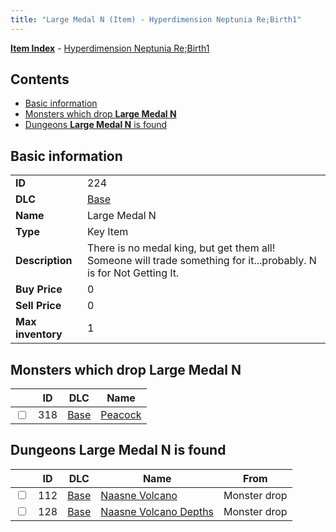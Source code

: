 ```yaml
---
title: "Large Medal N (Item) - Hyperdimension Neptunia Re;Birth1"
---
```


[**Item Index**](/neptunia/rb1/item/index.html) - [Hyperdimension Neptunia Re;Birth1](/neptunia/rb1)

## Contents

- [Basic information](#basic-information)
- [Monsters which drop **Large Medal N**](#monsters-which-drop-large-medal-n)
- [Dungeons **Large Medal N** is found](#dungeons-large-medal-n-is-found)

## Basic information

|   |   |
| -- | -- |
| **ID** | 224 |
| **DLC** | [Base](/neptunia/rb1/dlc/1-base.html) |
| **Name** | Large Medal N |
| **Type** | Key Item |
| **Description** | There is no medal king, but get them all! Someone will trade something for it...probably. N is for Not Getting It. |
| **Buy Price** | 0 |
| **Sell Price** | 0 |
| **Max inventory** | 1 |


## Monsters which drop **Large Medal N**

|    | ID | DLC | Name |
| -- | -- | --- | ---- |
| <input type="checkbox" id="rb1-monster-1-318" class="trackbox" /> | 318 | [Base](/neptunia/rb1/dlc/1-base.html) | [Peacock](/neptunia/rb1/monster/1-318-peacock.html) |


## Dungeons **Large Medal N** is found

|    | ID | DLC | Name | From |
| -- | -- | --- | ---- | ---- |
| <input type="checkbox" id="rb1-dungeon-1-112" class="trackbox" /> | 112 | [Base](/neptunia/rb1/dlc/1-base.html) | [Naasne Volcano](/neptunia/rb1/dungeon/1-112-naasne-volcano.html) | Monster drop |
| <input type="checkbox" id="rb1-dungeon-1-128" class="trackbox" /> | 128 | [Base](/neptunia/rb1/dlc/1-base.html) | [Naasne Volcano Depths](/neptunia/rb1/dungeon/1-128-naasne-volcano-depths.html) | Monster drop |

